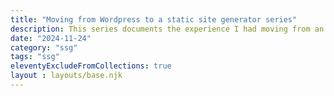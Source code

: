 ```yaml
---
title: "Moving from Wordpress to a static site generator series"
description: This series documents the experience I had moving from an old, self-hosted Wordpress site with a theme that I didn't update for 10 years. This is my journey moving to a static site generator (SSG).
date: "2024-11-24"
category: "ssg"
tags: "ssg"
eleventyExcludeFromCollections: true
layout : layouts/base.njk
---
```



